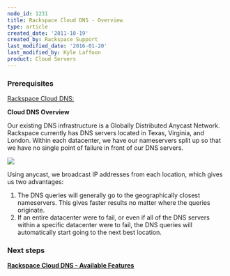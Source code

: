 ```yaml
---
node_id: 1231
title: Rackspace Cloud DNS - Overview
type: article
created_date: '2011-10-19'
created_by: Rackspace Support
last_modified_date: '2016-01-20'
last_modified_by: Kyle Laffoon
product: Cloud Servers
---
```


### Prerequisites

[Rackspace Cloud
DNS:](/how-to/rackspace-cloud-dns)

**Cloud DNS Overview**

Our existing DNS infrastructure is a Globally Distributed Anycast
Network. Rackspace currently has DNS servers located in Texas, Virginia,
and London. Within each datacenter, we have our nameservers split up so
that we have no single point of failure in front of our DNS servers.

![](http://c777730.r30.cf2.rackcdn.com/dnsoverview.png)

Using anycast, we broadcast IP addresses from each location, which gives
us two advantages:

1.  The DNS queries will generally go to the geographically
    closest nameservers. This gives faster results no matter where the
    queries originate.
2.  If an entire datacenter were to fail, or even if all of the DNS
    servers within a specific datacenter were to fail, the DNS queries
    will automatically start going to the next best location.

### Next steps

**[Rackspace Cloud DNS - Available
Features](/how-to/rackspace-cloud-dns-available-features)**

